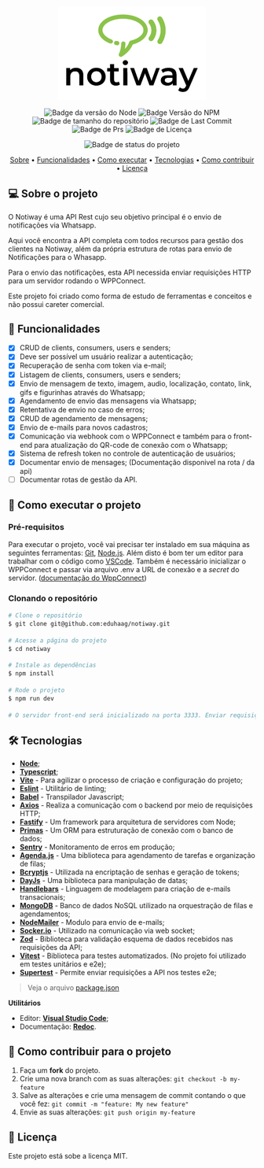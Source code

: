 <div align="center">
  <img src="/src/public/images/logo.png" alt="Logo da Notiway" width="300px" />
</div>

<div align="center">

![Badge da versão do Node](https://img.shields.io/badge/Node-v18.12.1-green?logo=nodedotjs&color=%23339933)
![Badge Versão do NPM](https://img.shields.io/badge/NPM-v9.8.1-dark_green)
![Badge de tamanho do repositório](https://img.shields.io/github/repo-size/eduhaag/notiway)
![Badge de Last Commit](https://img.shields.io/github/last-commit/eduhaag/notiway?color=orange)
![Badge de Prs](https://img.shields.io/badge/PRs-Welcome-yellow)
![Badge de Licença](https://img.shields.io/badge/licence-MIT-green)

![Badge de status do projeto](https://img.shields.io/badge/PROJETO_PAUSADO-yellow)

 <a href="#-sobre-o-projeto">Sobre</a> •
  <a href="#-funcionalidades">Funcionalidades</a> •
 <a href="#-como-executar-o-projeto">Como executar</a> • 
 <a href="#-tecnologias">Tecnologias</a> • 
 <a href="#-como-contribuir-para-o-projeto">Como contribuir</a> • 
 <a href="#-licença">Licença</a>
  
</div>

## 💻 Sobre o projeto
O Notiway é uma API Rest cujo seu objetivo principal é o envio de notificações via Whatsapp.

Aqui você encontra a API completa com todos recursos para gestão dos clientes na Notiway, além da própria estrutura de rotas para envio de Notificações para o Whasapp.

Para o envio das notificações, esta API necessida enviar requisições HTTP para um servidor rodando o WPPConnect.

Este projeto foi criado como forma de estudo de ferramentas e conceitos e não possui careter comercial.

## 🧰 Funcionalidades
- [x] CRUD de clients, consumers, users e senders;
- [x] Deve ser possível um usuário realizar a autenticação;
- [x] Recuperação de senha com token via e-mail;
- [x] Listagem de clients, consumers, users e senders;
- [x] Envio de mensagem de texto, imagem, audio, localização, contato, link, gifs e figurinhas através do Whatsapp;
- [X] Agendamento de envio das mensagens via Whatsapp;
- [x] Retentativa de envio no caso de erros;
- [x] CRUD de agendamento de mensagens;
- [x] Envio de e-mails para novos cadastros;
- [x] Comunicação via webhook com o WPPConnect e também para o front-end para atualização do QR-code de conexão com o Whatsapp;
- [x] Sistema de refresh token no controle de autenticação de usuários;
- [x] Documentar envio de mensages; (Documentação disponivel na rota / da api)
- [ ] Documentar rotas de gestão da API.

## 🚀 Como executar o projeto
### Pré-requisitos
Para executar o projeto, você vai precisar ter instalado em sua máquina as seguintes ferramentas: [Git](https://git-scm.com), [Node.js](https://nodejs.org/en/). Além disto é bom ter um editor para trabalhar com o código como [VSCode](https://code.visualstudio.com/).
Também é necessário inicializar o WPPConnect e passar via arquivo .env a URL de conexão e a *secret* do servidor. ([documentação do WppConnect](https://wppconnect.io/docs/))

### Clonando o repositório
```bash
# Clone o repositório
$ git clone git@github.com:eduhaag/notiway.git

# Acesse a página do projeto
$ cd notiway

# Instale as dependências
$ npm install

# Rode o projeto
$ npm run dev

# O servidor front-end será inicializado na porta 3333. Enviar requisições para http://localhost:5173.

```

## 🛠️ Tecnologias
- **[Node](https://nodejs.org/)**;
- **[Typescript](https://www.typescriptlang.org/)**;
- **[Vite](https://vitejs.dev/)** - Para agilizar o processo de criação e configuração do projeto;
- **[Eslint](https://eslint.org/)** - Utilitário de linting;
- **[Babel](https://babeljs.io/docs/)** - Transpilador Javascript;
- **[Axios](https://axios-http.com/)** - Realiza a comunicação com o backend por meio de requisições HTTP;
- **[Fastify](https://fastify.dev/)** - Um framework para arquitetura de servidores com Node;
- **[Primas](https://www.prisma.io/)** - Um ORM para estruturação de conexão com o banco de dados;
- **[Sentry](https://sentry.io/)** - Monitoramento de erros em produção;
- **[Agenda.js](https://github.com/agenda/agenda)** - Uma biblioteca para agendamento de tarefas e organização de filas;
- **[Bcryptjs](https://github.com/kelektiv/node.bcrypt.js)** - Utilizada na encriptação de senhas e geração de tokens;
- **[DayJs](https://day.js.org/)** - Uma biblioteca para manipulação de datas;
- **[Handlebars](https://handlebarsjs.com/)** - Linguagem de modelagem para criação de e-mails transacionais;
- **[MongoDB](https://www.mongodb.com/)** - Banco de dados NoSQL utilizado na orquestração de filas e agendamentos;
- **[NodeMailer](https://nodemailer.com/)** - Modulo para envio de e-mails;
- **[Socker.io](https://socket.io/)** - Utilizado na comunicação via web socket;
- **[Zod](https://zod.dev/)** - Biblioteca para validação esquema de dados recebidos nas requisições da API;
- **[Vitest](https://vitest.dev/)** - Biblioteca para testes automatizados. (No projeto foi utilizado em testes unitários e e2e);
- **[Supertest](https://github.com/ladjs/supertest)** - Permite enviar requisições a API nos testes e2e;
> Veja o arquivo [package.json](package.json)

**Utilitários**
- Editor:  **[Visual Studio Code](https://code.visualstudio.com/)**;
- Documentação: **[Redoc](https://redocly.com/)**.

## 💪 Como contribuir para o projeto
1. Faça um **fork** do projeto.
2. Crie uma nova branch com as suas alterações: `git checkout -b my-feature`
3. Salve as alterações e crie uma mensagem de commit contando o que você fez: `git commit -m "feature: My new feature"`
4. Envie as suas alterações: `git push origin my-feature`

## 📝 Licença
Este projeto está sobe a licença MIT.
